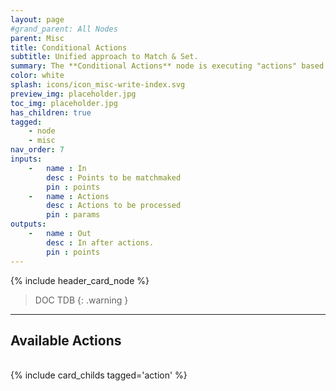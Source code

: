 ```yaml
---
layout: page
#grand_parent: All Nodes
parent: Misc
title: Conditional Actions
subtitle: Unified approach to Match & Set.
summary: The **Conditional Actions** node is executing "actions" based on filters.
color: white
splash: icons/icon_misc-write-index.svg
preview_img: placeholder.jpg
toc_img: placeholder.jpg
has_children: true
tagged: 
    - node
    - misc
nav_order: 7
inputs:
    -   name : In
        desc : Points to be matchmaked
        pin : points
    -   name : Actions
        desc : Actions to be processed
        pin : params
outputs:
    -   name : Out
        desc : In after actions.
        pin : points
---
```


{% include header_card_node %}

> DOC TDB
{: .warning }

---
## Available Actions
<br>
{% include card_childs tagged='action' %}